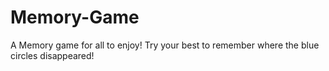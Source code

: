 # Memory-Game
A Memory game for all to enjoy! Try your best to remember where the blue circles disappeared!
